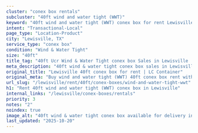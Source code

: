 ```yaml
---
cluster: "conex box rentals"
subcluster: "40ft wind and water tight (WWT)"
keyword: "40ft wind and water tight (WWT) conex box for rent Lewisville, TX"
intent: "Transactional-Local"
page_type: "Location-Product"
city: "Lewisville, TX"
service_type: "conex box"
condition: "Wind & Water Tight"
size: "40ft"
title_tag: "40ft Ucr Wind & Water Tight conex box Sales in Lewisville | LC Container"
meta_description: "40ft wind & water tight conex box sales in Lewisville. Fast delivery, competitive pricing. Serving conex boxes area. Quote ID: QUN. Call (214) 524-4168 for your free quote today."
original_title: "Lewisville 40ft conex box for rent | LC Container"
original_meta: "Buy wind and water tight (WWT) 40ft conex box rent with local delivery in Lewisville, TX. LC Container — local Since 2003. Request a fast quote today."
url_slug: "/lewisville/rent/40ft/conex-boxes/wind-and-water-tight-wwt"
h1: "Rent 40ft wind and water tight (WWT) conex box in Lewisville"
internal_links: "/lewisville/conex-boxes/rentals"
priority: 3
notes: "2"
noindex: true
image_alt: "40ft wind & water tight conex box available for delivery in Lewisville"
last_updated: "2025-10-20"
---
```


<!-- TODO: Add unique city/inventory copy, images, and internal links here. -->
